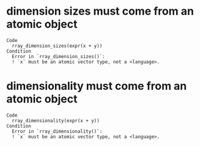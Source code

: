 # dimension sizes must come from an atomic object

    Code
      rray_dimension_sizes(expr(x + y))
    Condition
      Error in `rray_dimension_sizes()`:
      ! `x` must be an atomic vector type, not a <language>.

# dimensionality must come from an atomic object

    Code
      rray_dimensionality(expr(x + y))
    Condition
      Error in `rray_dimensionality()`:
      ! `x` must be an atomic vector type, not a <language>.

